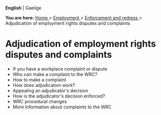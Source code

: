 **English** |  Gaeilge 

**You are here:** [ Home ](/en/) > [ Employment ](/en/employment/) > [
Enforcement and redress ](/en/employment/enforcement-and-redress/) >
Adjudication of employment rights disputes and complaints

#  Adjudication of employment rights disputes and complaints

  * If you have a workplace complaint or dispute 
  * Who can make a complaint to the WRC? 
  * How to make a complaint 
  * How does adjudication work? 
  * Appealing an adjudicator's decision 
  * How is the adjudicator's decision enforced? 
  * WRC procedural changes 
  * More information about complaints to the WRC 
